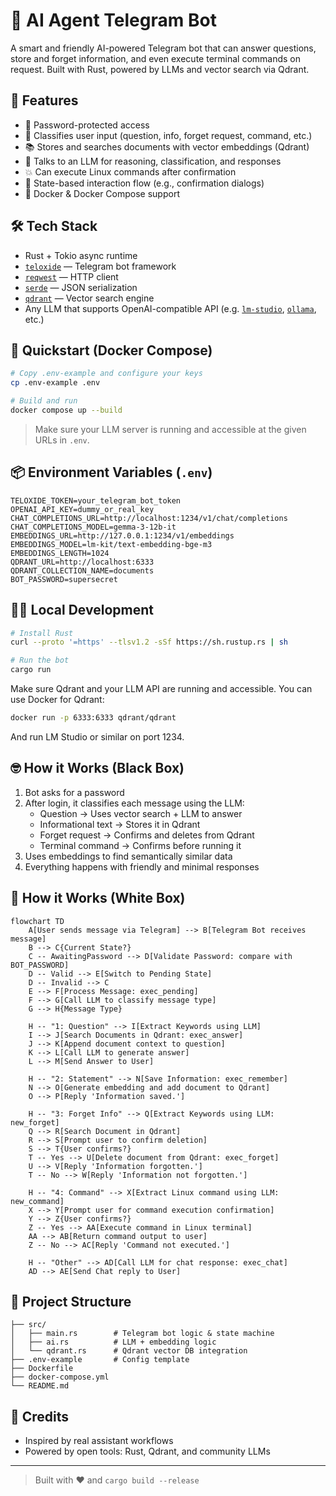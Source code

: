 # 🤖 AI Agent Telegram Bot

A smart and friendly AI-powered Telegram bot that can answer questions, store and forget information, and even execute terminal commands on request. Built with Rust, powered by LLMs and vector search via Qdrant.

## 🧠 Features

- 🔐 Password-protected access
- 💬 Classifies user input (question, info, forget request, command, etc.)
- 📚 Stores and searches documents with vector embeddings (Qdrant)
- 🤖 Talks to an LLM for reasoning, classification, and responses
- 💥 Can execute Linux commands after confirmation
- 🔁 State-based interaction flow (e.g., confirmation dialogs)
- 🐳 Docker & Docker Compose support

## 🛠 Tech Stack

- Rust + Tokio async runtime
- [`teloxide`](https://github.com/teloxide/teloxide) — Telegram bot framework
- [`reqwest`](https://github.com/seanmonstar/reqwest) — HTTP client
- [`serde`](https://github.com/serde-rs/serde) — JSON serialization
- [`qdrant`](https://qdrant.tech/) — Vector search engine
- Any LLM that supports OpenAI-compatible API (e.g. [`lm-studio`](https://github.com/lmstudio-ai/lms), [`ollama`](https://github.com/ollama/ollama), etc.)

## 🚀 Quickstart (Docker Compose)

```bash
# Copy .env-example and configure your keys
cp .env-example .env

# Build and run
docker compose up --build
```

> Make sure your LLM server is running and accessible at the given URLs in `.env`.

## 📦 Environment Variables (`.env`)

```env
TELOXIDE_TOKEN=your_telegram_bot_token
OPENAI_API_KEY=dummy_or_real_key
CHAT_COMPLETIONS_URL=http://localhost:1234/v1/chat/completions
CHAT_COMPLETIONS_MODEL=gemma-3-12b-it
EMBEDDINGS_URL=http://127.0.0.1:1234/v1/embeddings
EMBEDDINGS_MODEL=lm-kit/text-embedding-bge-m3
EMBEDDINGS_LENGTH=1024
QDRANT_URL=http://localhost:6333
QDRANT_COLLECTION_NAME=documents
BOT_PASSWORD=supersecret
```

## 🧑‍💻 Local Development

```bash
# Install Rust
curl --proto '=https' --tlsv1.2 -sSf https://sh.rustup.rs | sh

# Run the bot
cargo run
```

Make sure Qdrant and your LLM API are running and accessible. You can use Docker for Qdrant:

```bash
docker run -p 6333:6333 qdrant/qdrant
```

And run LM Studio or similar on port 1234.

## 🤓 How it Works (Black Box)

1. Bot asks for a password
2. After login, it classifies each message using the LLM:
    - Question → Uses vector search + LLM to answer
    - Informational text → Stores it in Qdrant
    - Forget request → Confirms and deletes from Qdrant
    - Terminal command → Confirms before running it
3. Uses embeddings to find semantically similar data
4. Everything happens with friendly and minimal responses

## 📝 How it Works (White Box)
```mermaid
flowchart TD
    A[User sends message via Telegram] --> B[Telegram Bot receives message]
    B --> C{Current State?}
    C -- AwaitingPassword --> D[Validate Password: compare with BOT_PASSWORD]
    D -- Valid --> E[Switch to Pending State]
    D -- Invalid --> C
    E --> F[Process Message: exec_pending]
    F --> G[Call LLM to classify message type]
    G --> H{Message Type}
    
    H -- "1: Question" --> I[Extract Keywords using LLM]
    I --> J[Search Documents in Qdrant: exec_answer]
    J --> K[Append document context to question]
    K --> L[Call LLM to generate answer]
    L --> M[Send Answer to User]
    
    H -- "2: Statement" --> N[Save Information: exec_remember]
    N --> O[Generate embedding and add document to Qdrant]
    O --> P[Reply 'Information saved.']
    
    H -- "3: Forget Info" --> Q[Extract Keywords using LLM: new_forget]
    Q --> R[Search Document in Qdrant]
    R --> S[Prompt user to confirm deletion]
    S --> T{User confirms?}
    T -- Yes --> U[Delete document from Qdrant: exec_forget]
    U --> V[Reply 'Information forgotten.']
    T -- No --> W[Reply 'Information not forgotten.']
    
    H -- "4: Command" --> X[Extract Linux command using LLM: new_command]
    X --> Y[Prompt user for command execution confirmation]
    Y --> Z{User confirms?}
    Z -- Yes --> AA[Execute command in Linux terminal]
    AA --> AB[Return command output to user]
    Z -- No --> AC[Reply 'Command not executed.']
    
    H -- "Other" --> AD[Call LLM for chat response: exec_chat]
    AD --> AE[Send Chat reply to User]
```

## 📁 Project Structure

```
├── src/
│   ├── main.rs        # Telegram bot logic & state machine
│   ├── ai.rs          # LLM + embedding logic
│   └── qdrant.rs      # Qdrant vector DB integration
├── .env-example       # Config template
├── Dockerfile
├── docker-compose.yml
└── README.md
```

## 🧡 Credits

- Inspired by real assistant workflows
- Powered by open tools: Rust, Qdrant, and community LLMs

---

> Built with ❤️ and `cargo build --release`


